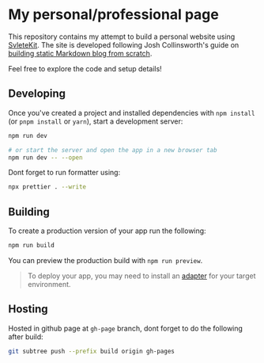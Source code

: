 # My personal/professional page

This repository contains my attempt to build a personal website using [SvleteKit](https://kit.svelte.dev/). The site is developed following Josh Collinsworth's guide on [building static Markdown blog from scratch](https://joshcollinsworth.com/blog/build-static-sveltekit-markdown-blog).

Feel free to explore the code and setup details!

## Developing

Once you've created a project and installed dependencies with `npm install` (or `pnpm install` or `yarn`), start a development server:

```bash
npm run dev

# or start the server and open the app in a new browser tab
npm run dev -- --open
```

Dont forget to run formatter using:

```bash
npx prettier . --write
```

## Building

To create a production version of your app run the following:

```bash
npm run build
```

You can preview the production build with `npm run preview`.

> To deploy your app, you may need to install an [adapter](https://kit.svelte.dev/docs/adapters) for your target environment.

## Hosting

Hosted in github page at `gh-page` branch, dont forget to do the following after build:

```bash
git subtree push --prefix build origin gh-pages
```
